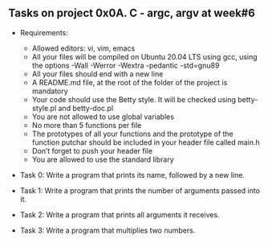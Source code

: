 ## Tasks on project 0x0A. C - argc, argv at week#6

 - Requirements:
	- Allowed editors: vi, vim, emacs
	- All your files will be compiled on Ubuntu 20.04 LTS using gcc, using the options -Wall -Werror -Wextra -pedantic -std=gnu89
	- All your files should end with a new line
	- A README.md file, at the root of the folder of the project is mandatory
	- Your code should use the Betty style. It will be checked using betty-style.pl and betty-doc.pl
	- You are not allowed to use global variables
	- No more than 5 functions per file
	- The prototypes of all your functions and the prototype of the function putchar should be included in your header file called main.h
	- Don’t forget to push your header file
	- You are allowed to use the standard library

 - Task 0: Write a program that prints its name, followed by a new line.
 - Task 1: Write a program that prints the number of arguments passed into it.
 - Task 2: Write a program that prints all arguments it receives.
 - Task 3: Write a program that multiplies two numbers.
